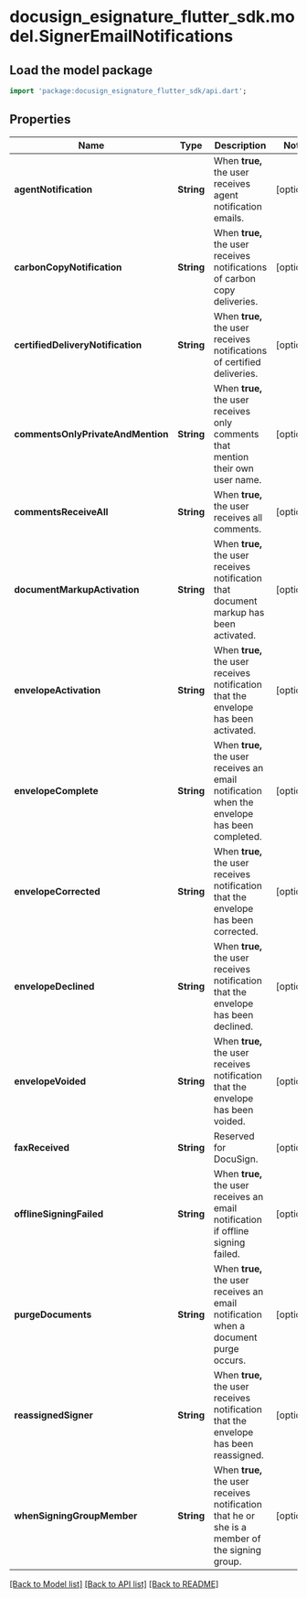 # docusign_esignature_flutter_sdk.model.SignerEmailNotifications

## Load the model package
```dart
import 'package:docusign_esignature_flutter_sdk/api.dart';
```

## Properties
Name | Type | Description | Notes
------------ | ------------- | ------------- | -------------
**agentNotification** | **String** | When **true,** the user receives agent notification emails. | [optional] 
**carbonCopyNotification** | **String** | When **true,** the user receives notifications of carbon copy deliveries. | [optional] 
**certifiedDeliveryNotification** | **String** | When **true,** the user receives notifications of certified deliveries. | [optional] 
**commentsOnlyPrivateAndMention** | **String** | When **true,** the user receives only comments that mention their own user name. | [optional] 
**commentsReceiveAll** | **String** | When **true,** the user receives all comments. | [optional] 
**documentMarkupActivation** | **String** | When **true,** the user receives notification that document markup has been activated. | [optional] 
**envelopeActivation** | **String** | When **true,** the user receives notification that the envelope has been activated. | [optional] 
**envelopeComplete** | **String** | When **true,** the user receives an email notification when the envelope has been completed. | [optional] 
**envelopeCorrected** | **String** | When **true,** the user receives notification that the envelope has been corrected. | [optional] 
**envelopeDeclined** | **String** | When **true,** the user receives notification that the envelope has been declined. | [optional] 
**envelopeVoided** | **String** | When **true,** the user receives notification that the envelope has been voided. | [optional] 
**faxReceived** | **String** | Reserved for DocuSign. | [optional] 
**offlineSigningFailed** | **String** | When **true,** the user receives an email notification if offline signing failed. | [optional] 
**purgeDocuments** | **String** | When **true,** the user receives an email notification when a document purge occurs. | [optional] 
**reassignedSigner** | **String** | When **true,** the user receives notification that the envelope has been reassigned. | [optional] 
**whenSigningGroupMember** | **String** | When **true,** the user receives notification that he or she is a member of the signing group. | [optional] 

[[Back to Model list]](../README.md#documentation-for-models) [[Back to API list]](../README.md#documentation-for-api-endpoints) [[Back to README]](../README.md)


